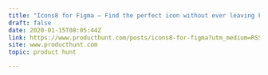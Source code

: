 ```yaml
---
title: "Icons8 for Figma — Find the perfect icon without ever leaving Figma"
draft: false
date: 2020-01-15T08:05:44Z
link: https://www.producthunt.com/posts/icons8-for-figma?utm_medium=RSS&utm_source=hune
site: www.producthunt.com
topic: product hunt  

---
```

